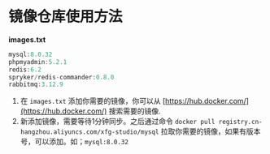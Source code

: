 # 镜像仓库使用方法

**images.txt**

```java
mysql:8.0.32
phpmyadmin:5.2.1
redis:6.2
spryker/redis-commander:0.8.0
rabbitmq:3.12.9
```

1. 在 `images.txt` 添加你需要的镜像，你可以从 [https://hub.docker.com/](https://hub.docker.com/) 搜索需要的镜像.
2. 新添加镜像，需要等待1分钟同步。之后通过命令 `docker pull registry.cn-hangzhou.aliyuncs.com/xfg-studio/mysql` 拉取你需要的镜像，如果有版本号，可以添加。如；`mysql:8.0.32`

